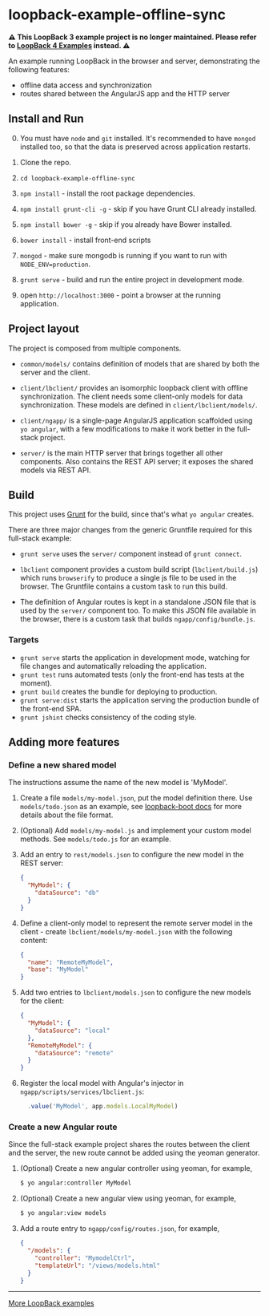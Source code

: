 # loopback-example-offline-sync

**⚠️ This LoopBack 3 example project is no longer maintained. Please refer to [LoopBack 4 Examples](https://loopback.io/doc/en/lb4/Examples.html) instead. ⚠️**

An example running LoopBack in the browser and server, demonstrating the
following features:

 - offline data access and synchronization
 - routes shared between the AngularJS app and the HTTP server

## Install and Run

0. You must have `node` and `git` installed. It's recommended to have `mongod`
   installed too, so that the data is preserved across application restarts.

1. Clone the repo.

2. `cd loopback-example-offline-sync`

3. `npm install` - install the root package dependencies.

4. `npm install grunt-cli -g` - skip if you have Grunt CLI already installed.

5. `npm install bower -g` - skip if you already have Bower installed.

6. `bower install` - install front-end scripts

7. `mongod` - make sure mongodb is running if you want to run with
`NODE_ENV=production`.

8. `grunt serve` - build and run the entire project in development mode.

9. open `http://localhost:3000` - point a browser at the running application.

## Project layout

The project is composed from multiple components.

 - `common/models/` contains definition of models that are shared by both the server
  and the client.

 - `client/lbclient/` provides an isomorphic loopback client with offline synchronization.
  The client needs some client-only models for data synchronization. These
  models are defined in `client/lbclient/models/`.

 - `client/ngapp/` is a single-page AngularJS application scaffolded using `yo
  angular`, with a few modifications to make it work better in the full-stack
  project.

 - `server/` is the main HTTP server that brings together all other components.
  Also сontains the REST API server; it exposes the shared models via
  REST API.

## Build

This project uses [Grunt](http://gruntjs.com) for the build, since that's what
`yo angular` creates.

There are three major changes from the generic Gruntfile required for this
full-stack example:

 - `grunt serve` uses the `server/` component instead of `grunt connect`.

 - `lbclient` component provides a custom build script (`lbclient/build.js`)
   which runs `browserify` to produce a single js file to be used in the
   browser. The Gruntfile contains a custom task to run this build.

 - The definition of Angular routes is kept in a standalone JSON file
   that is used by the `server/` component too. To make this JSON file
   available in the browser, there is a custom task that builds
   `ngapp/config/bundle.js`.

### Targets

 - `grunt serve` starts the application in development mode, watching for file changes
  and automatically reloading the application.
 - `grunt test` runs automated tests (only the front-end has tests at the
   moment).
 - `grunt build` creates the bundle for deploying to production.
 - `grunt serve:dist` starts the application serving the production bundle of the
   front-end SPA.
 - `grunt jshint` checks consistency of the coding style.

## Adding more features

### Define a new shared model

The instructions assume the name of the new model is 'MyModel'.

 1. Create a file `models/my-model.json`, put the model definition there.
  Use `models/todo.json` as an example, see
  [loopback-boot docs](http://apidocs.strongloop.com/loopback-boot) for
  more details about the file format.

 2. (Optional) Add `models/my-model.js` and implement your custom model
  methods. See `models/todo.js` for an example.

 3. Add an entry to `rest/models.json` to configure the new model in the REST
  server:

    ```json
    {
      "MyModel": {
        "dataSource": "db"
      }
    }
    ```

 4. Define a client-only model to represent the remote server model in the
  client - create `lbclient/models/my-model.json` with the following content:

    ```json
    {
      "name": "RemoteMyModel",
      "base": "MyModel"
    }
    ```

 5. Add two entries to `lbclient/models.json` to configure the new models
  for the client:

    ```json
    {
      "MyModel": {
        "dataSource": "local"
      },
      "RemoteMyModel": {
        "dataSource": "remote"
      }
    }
    ```

 6. Register the local model with Angular's injector in
  `ngapp/scripts/services/lbclient.js`:

    ```js
      .value('MyModel', app.models.LocalMyModel)
    ```

### Create a new Angular route

Since the full-stack example project shares the routes between the client and
the server, the new route cannot be added using the yeoman generator.

 1. (Optional) Create a new angular controller using yeoman, for example,

    ```sh
    $ yo angular:controller MyModel
    ```

 2. (Optional) Create a new angular view using yeoman, for example,

    ```sh
    $ yo angular:view models
    ```

 3. Add a route entry to `ngapp/config/routes.json`, for example,

    ```json
    {
      "/models": {
        "controller": "MymodelCtrl",
        "templateUrl": "/views/models.html"
      }
    }
    ```

---

[More LoopBack examples](https://loopback.io/doc/en/lb3/Tutorials-and-examples.html)
